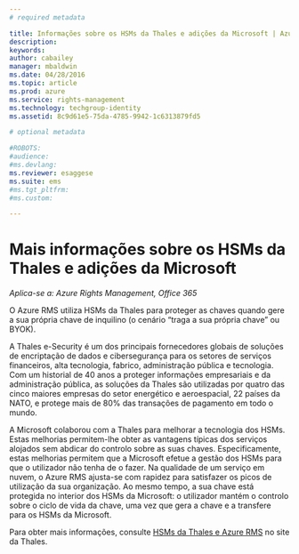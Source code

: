 ```yaml
---
# required metadata

title: Informações sobre os HSMs da Thales e adições da Microsoft | Azure RMS
description:
keywords:
author: cabailey
manager: mbaldwin
ms.date: 04/28/2016
ms.topic: article
ms.prod: azure
ms.service: rights-management
ms.technology: techgroup-identity
ms.assetid: 8c9d61e5-75da-4785-9942-1c6313879fd5

# optional metadata

#ROBOTS:
#audience:
#ms.devlang:
ms.reviewer: esaggese
ms.suite: ems
#ms.tgt_pltfrm:
#ms.custom:

---
```


# Mais informações sobre os HSMs da Thales e adições da Microsoft

*Aplica-se a: Azure Rights Management, Office 365*

O Azure RMS utiliza HSMs da Thales para proteger as chaves quando gere a sua própria chave de inquilino (o cenário “traga a sua própria chave” ou BYOK).

A Thales e-Security é um dos principais fornecedores globais de soluções de encriptação de dados e cibersegurança para os setores de serviços financeiros, alta tecnologia, fabrico, administração pública e tecnologia. Com um historial de 40 anos a proteger informações empresariais e da administração pública, as soluções da Thales são utilizadas por quatro das cinco maiores empresas do setor energético e aeroespacial, 22 países da NATO, e protege mais de 80% das transações de pagamento em todo o mundo.

A Microsoft colaborou com a Thales para melhorar a tecnologia dos HSMs. Estas melhorias permitem-lhe obter as vantagens típicas dos serviços alojados sem abdicar do controlo sobre as suas chaves. Especificamente, estas melhorias permitem que a Microsoft efetue a gestão dos HSMs para que o utilizador não tenha de o fazer. Na qualidade de um serviço em nuvem, o Azure RMS ajusta-se com rapidez para satisfazer os picos de utilização da sua organização. Ao mesmo tempo, a sua chave está protegida no interior dos HSMs da Microsoft: o utilizador mantém o controlo sobre o ciclo de vida da chave, uma vez que gera a chave e a transfere para os HSMs da Microsoft.

Para obter mais informações, consulte [HSMs da Thales e Azure RMS](http://www.thales-esecurity.com/msrms/cloud) no site da Thales.



<!--HONumber=Apr16_HO4-->


